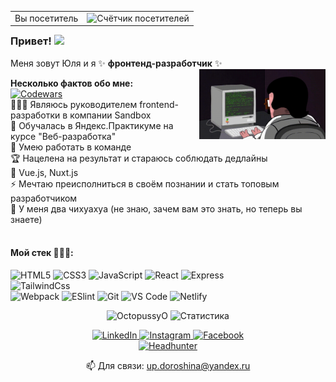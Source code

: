 <table align="right">
  <tr>
    <td>Вы посетитель</td>
    <td><img src="https://profile-counter.glitch.me/OctopussyO/count.svg" alt="Счётчик посетителей" /></td>
  </tr>
</table>

### Привет! <img src="https://media.giphy.com/media/hvRJCLFzcasrR4ia7z/giphy.gif" width="25px" /> 

Меня зовут Юля и я ✨ **фронтенд-разработчик** ✨
<img align="right" width="40%" src="https://raw.githubusercontent.com/OctopussyO/OctopussyO/master/programmer.gif" alt="Гифка с программистом!">

**Несколько фактов обо мне:**</br>
    <a href="https://www.codewars.com/users/OctopussyO" target="_blank">
      <img src="https://www.codewars.com/users/OctopussyO/badges/micro" alt="Codewars"/>
    </a></br>
   👩🏻‍💻 Являюсь руководителем frontend-разработки в компании Sandbox </br>
   🌱 Обучалась в Яндекс.Практикуме на курсе "Веб-разработка"<br/>
   👯 Умею работать в команде<br/>
   🏆 Нацелена на результат и стараюсь соблюдать дедлайны<br/>
   💖 Vue.js, Nuxt.js<br/>
   ⚡ Мечтаю преисполниться в своём познании и стать топовым разработчиком<br/>
   🐾 У меня два чихуахуа (не знаю, зачем вам это знать, но теперь вы знаете)<br/>
<br/>

#### Мой стек 👨🏽‍💻:
![HTML5](https://img.shields.io/badge/-HTML5-%23E44D27?style=flat-square&logo=html5&logoColor=ffffff)
![CSS3](https://img.shields.io/badge/-CSS3-%231572B6?style=flat-square&logo=css3)
![JavaScript](https://img.shields.io/badge/-JavaScript-%23F7DF1C?style=flat-square&logo=javascript&logoColor=000000&labelColor=%23F7DF1C&color=%23FFCE5A)
![React](https://img.shields.io/badge/-React-%23282C34?style=flat-square&logo=react)
![Express](https://img.shields.io/badge/-Express-%23282C20?style=flat-square&logo=express&labelColor=d0d0d0&logoColor=000000)<br/>
![TailwindCss](https://img.shields.io/badge/-TailwindCss-%231a202c?style=flat-square&logo=tailwind-css)<br/>
![Webpack](https://img.shields.io/badge/-Webpack-%232C3A42?style=flat-square&logo=webpack)
![ESlint](https://img.shields.io/badge/-ESLint-%234B32C3?style=flat-square&logo=eslint)
![Git](https://img.shields.io/badge/-Git-%23F05032?style=flat-square&logo=git&logoColor=%23ffffff)
![VS Code](https://img.shields.io/badge/-VSCode-%23007ACC?style=flat-square&logo=visual-studio-code)
![Netlify](https://img.shields.io/badge/-Netlify-%2300C7B7?style=flat-square&logo=netlify&logoColor=ffffff)

<p align="center">
  <img src="https://github-readme-stats.vercel.app/api/top-langs?username=OctopussyO&show_icons=true&locale=en&layout=compact&count_private=true&theme=gruvbox&hide=python&langs_count=8" alt="OctopussyO" />
  <img src="https://github-readme-stats.vercel.app/api?username=OctopussyO&show_icons=true&hide_rank=true&hide_title=true&count_private=true&theme=gruvbox" alt="Статистика" />
</p>

<p align="center">
  <a href="https://www.linkedin.com/in/%D1%8E%D0%BB%D0%B8%D1%8F-%D0%B4%D0%BE%D1%80%D0%BE%D1%88%D0%B8%D0%BD%D0%B0-b48839202/" target="_blank">
    <img src="https://img.shields.io/badge/linkedin-%230077B5.svg?&style=for-the-badge&logo=linkedin&logoColor=white&color=071A2C" alt="LinkedIn"/>
  </a>
  <a href="https://www.instagram.com/octopussy_o" target="_blank">
    <img src="https://img.shields.io/badge/instagram-%23E4405F.svg?&style=for-the-badge&logo=instagram&logoColor=white&color=071A2C" alt="Instagram"/>
  </a>
  <a href="https://www.facebook.com/vosmikiska" target="_blank">
    <img src="https://img.shields.io/badge/facebook-%231877F2.svg?&style=for-the-badge&logo=facebook&logoColor=white&color=071A2C" alt="Facebook"/>
  </a><br/>
  <a href="https://hh.ru/resume/2e8998a3ff08adb2d60039ed1f6571516f6656">
    <img src="https://img.shields.io/badge/hh-headhunter-red.svg?&style=for-the-badge" alt="Headhunter"/>
  </a>
</p>

<p align="center">📫 Для связи:
  <a href="mailto:up.doroshina@yandex.ru">up.doroshina@yandex.ru</a>
</p>
